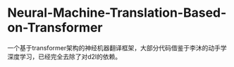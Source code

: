 # Neural-Machine-Translation-Based-on-Transformer
一个基于transformer架构的神经机器翻译框架，大部分代码借鉴于李沐的动手学深度学习，已经完全去除了对d2l的依赖。
